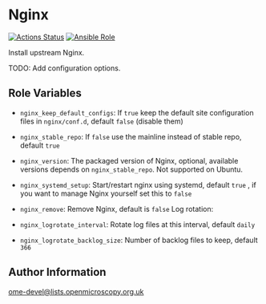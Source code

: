 Nginx
=====

[![Actions Status](https://github.com/ome/ansible-role-nginx/workflows/Molecule/badge.svg)](https://github.com/ome/ansible-role-nginx/actions)
[![Ansible Role](https://img.shields.io/badge/ansible--galaxy-nginx-blue.svg)](https://galaxy.ansible.com/ui/standalone/roles/ome/nginx/)

Install upstream Nginx.

TODO: Add configuration options.


Role Variables
--------------

- `nginx_keep_default_configs`: If `true` keep the default site configuration files in `nginx/conf.d`, default `false` (disable them)
- `nginx_stable_repo`: If `false` use the mainline instead of stable repo, default `true`
- `nginx_version`: The packaged version of Nginx, optional, available versions depends on `nginx_stable_repo`. Not supported on Ubuntu.
- `nginx_systemd_setup`: Start/restart nginx using systemd, default `true`
, if you want to manage Nginx yourself set this to `false`
- `nginx_remove`: Remove Nginx, default is `false`
Log rotation:

- `nginx_logrotate_interval`: Rotate log files at this interval, default `daily`
- `nginx_logrotate_backlog_size`: Number of backlog files to keep, default `366`


Author Information
------------------

ome-devel@lists.openmicroscopy.org.uk
